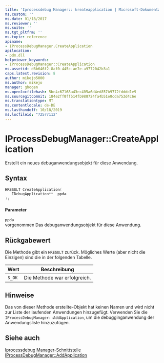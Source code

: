 ```yaml
---
title: 'Iprocessdebug Manager:: kreateapplication | Microsoft-Dokumentation'
ms.custom: ''
ms.date: 01/18/2017
ms.reviewer: ''
ms.suite: ''
ms.tgt_pltfrm: ''
ms.topic: reference
apiname:
- IProcessDebugManager.CreateApplication
apilocation:
- pdm.dll
helpviewer_keywords:
- IProcessDebugManager::CreateApplication
ms.assetid: d6b646f2-8af0-445c-ae7e-a9772042b3a1
caps.latest.revision: 8
author: mikejo5000
ms.author: mikejo
manager: ghogen
ms.openlocfilehash: 5be4c67168a43ec405a6d4ed857b9772fdddd1e9
ms.sourcegitcommit: 184e2ff0ff514fb980724fa4b51e0cda753d4c6e
ms.translationtype: MT
ms.contentlocale: de-DE
ms.lasthandoff: 10/18/2019
ms.locfileid: "72577112"
---
```

# <a name="iprocessdebugmanagercreateapplication"></a>IProcessDebugManager::CreateApplication
Erstellt ein neues debuganwendungsobjekt für diese Anwendung.  
  
## <a name="syntax"></a>Syntax  
  
```cpp
HRESULT CreateApplication(  
   IDebugApplication**  ppda  
);  
```  
  
#### <a name="parameters"></a>Parameter  
 `ppda`  
 vorgenommen Das debuganwendungsobjekt für diese Anwendung.  
  
## <a name="return-value"></a>Rückgabewert  
 Die Methode gibt ein `HRESULT` zurück. Mögliches Werte (aber nicht die Einzigen) sind die in der folgenden Tabelle.  
  
|Wert|Beschreibung|  
|-----------|-----------------|  
|`S_OK`|Die Methode war erfolgreich.|  
  
## <a name="remarks"></a>Hinweise  
 Das von dieser Methode erstellte-Objekt hat keinen Namen und wird nicht zur Liste der laufenden Anwendungen hinzugefügt. Verwenden Sie die `IProcessDebugManager::AddApplication`, um die debugginganwendung der Anwendungsliste hinzuzufügen.  
  
## <a name="see-also"></a>Siehe auch  
 [Iprocessdebug Manager-Schnittstelle](../../winscript/reference/iprocessdebugmanager-interface.md)    
 [IProcessDebugManager::AddApplication](../../winscript/reference/iprocessdebugmanager-addapplication.md)